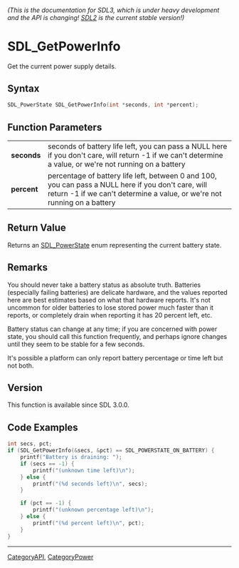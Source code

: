 ###### (This is the documentation for SDL3, which is under heavy development and the API is changing! [SDL2](https://wiki.libsdl.org/SDL2/) is the current stable version!)
# SDL_GetPowerInfo

Get the current power supply details.

## Syntax

```c
SDL_PowerState SDL_GetPowerInfo(int *seconds, int *percent);

```

## Function Parameters

|                 |                                                                                                                                                                                 |
| --------------- | ------------------------------------------------------------------------------------------------------------------------------------------------------------------------------- |
| **seconds**     | seconds of battery life left, you can pass a NULL here if you don't care, will return -1 if we can't determine a value, or we're not running on a battery                       |
| **percent**     | percentage of battery life left, between 0 and 100, you can pass a NULL here if you don't care, will return -1 if we can't determine a value, or we're not running on a battery |

## Return Value

Returns an [SDL_PowerState](SDL_PowerState.md) enum representing the current
battery state.

## Remarks

You should never take a battery status as absolute truth. Batteries
(especially failing batteries) are delicate hardware, and the values
reported here are best estimates based on what that hardware reports. It's
not uncommon for older batteries to lose stored power much faster than it
reports, or completely drain when reporting it has 20 percent left, etc.

Battery status can change at any time; if you are concerned with power
state, you should call this function frequently, and perhaps ignore changes
until they seem to be stable for a few seconds.

It's possible a platform can only report battery percentage or time left
but not both.

## Version

This function is available since SDL 3.0.0.

## Code Examples

```c++
int secs, pct;
if (SDL_GetPowerInfo(&secs, &pct) == SDL_POWERSTATE_ON_BATTERY) {
    printf("Battery is draining: ");
    if (secs == -1) {
        printf("(unknown time left)\n");
    } else {
        printf("(%d seconds left)\n", secs);
    }

    if (pct == -1) {
        printf("(unknown percentage left)\n");
    } else {
        printf("(%d percent left)\n", pct);
    }
}
```

----
[CategoryAPI](CategoryAPI.md), [CategoryPower](CategoryPower.md)

